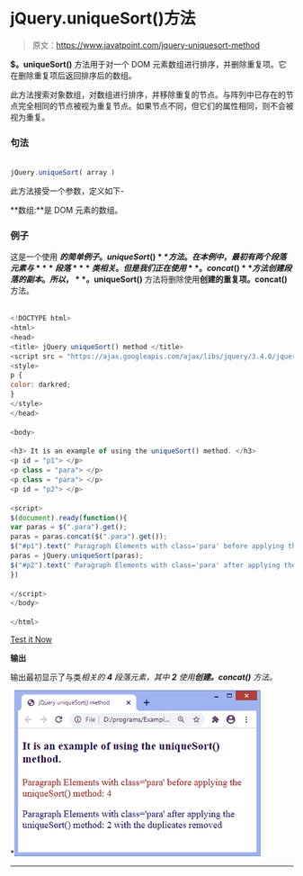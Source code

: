 # jQuery.uniqueSort()方法

> 原文：<https://www.javatpoint.com/jquery-uniquesort-method>

**$。uniqueSort()** 方法用于对一个 DOM 元素数组进行排序，并删除重复项。它在删除重复项后返回排序后的数组。

此方法搜索对象数组，对数组进行排序，并移除重复的节点。与阵列中已存在的节点完全相同的节点被视为重复节点。如果节点不同，但它们的属性相同，则不会被视为重复。

### 句法

```js

jQuery.uniqueSort( array )

```

此方法接受一个参数，定义如下-

**数组:**是 DOM 元素的数组。

### 例子

这是一个使用 **$的简单例子。uniqueSort()** 方法。在本例中，最初有两个段落元素与 ***段落*** 类相关。但是我们正在使用**。concat()** 方法创建段落的副本。所以， **$。uniqueSort()** 方法将删除使用**创建的重复项。concat()** 方法。

```js

<!DOCTYPE html>
<html>
<head>
<title> jQuery uniqueSort() method </title>
<script src = "https://ajax.googleapis.com/ajax/libs/jquery/3.4.0/jquery.min.js"> </script>
<style>
p {
color: darkred;
}
</style>
</head>

<body>

<h3> It is an example of using the uniqueSort() method. </h3>
<p id = "p1"> </p>
<p class = "para"> </p>
<p class = "para"> </p>
<p id = "p2"> </p>

<script>
$(document).ready(function(){
var paras = $(".para").get();
paras = paras.concat($(".para").get());
$("#p1").text(" Paragraph Elements with class='para' before applying the uniqueSort() method: " + paras.length);
paras = jQuery.uniqueSort(paras);
$("#p2").text(" Paragraph Elements with class='para' after applying the uniqueSort() method:  " + paras.length + " with the duplicates removed") .css("color", "darkblue");
})

</script>
</body>

</html>

```

[Test it Now](https://www.javatpoint.com/oprweb/test.jsp?filename=jquery-uniquesort-method1)

**输出**

输出最初显示了与类*相关的 **4** 段落元素，其中 **2** 使用**创建。concat()** 方法。*

*![jQuery.uniqueSort() method](img/fadf7985f7a9deed09f94389642964aa.png)

* * **